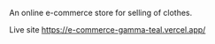 An online e-commerce store for selling of clothes.

Live site
https://e-commerce-gamma-teal.vercel.app/
